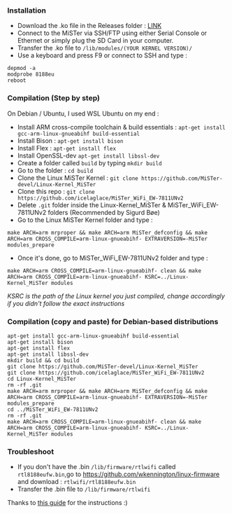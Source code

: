 ### Installation
- Download the .ko file in the Releases folder : [LINK](https://github.com/icelaglace/MiSTer_WiFi_EW-7811UNv2/blob/main/releases/8188eu.ko)
- Connect to the MiSTer via SSH/FTP using either Serial Console or Ethernet or simply plug the SD Card in your computer.
- Transfer the .ko file to ```/lib/modules/(YOUR KERNEL VERSION)/```
- Use a keyboard and press F9 or connect to SSH and type : 
```
depmod -a
modprobe 8188eu
reboot
```

### Compilation (Step by step)
On Debian / Ubuntu, I used WSL Ubuntu on my end : 
- Install ARM cross-compile toolchain & build essentials : ```apt-get install gcc-arm-linux-gnueabihf build-essential```
- Install Bison : ```apt-get install bison```
- Install Flex : ```apt-get install flex```
- Install OpenSSL-dev ```apt-get install libssl-dev```
- Create a folder called ```build``` by typing ```mkdir build```
- Go to the folder : ```cd build```
- Clone the Linux MiSTer Kernel : ```git clone https://github.com/MiSTer-devel/Linux-Kernel_MiSTer```
- Clone this repo : ```git clone https://github.com/icelaglace/MiSTer_WiFi_EW-7811UNv2```
- Delete ```.git``` folder inside the Linux-Kernel_MiSTer & MiSTer_WiFi_EW-7811UNv2 folders (Recommended by Sigurd Bøe)
- Go to the Linux MiSTer Kernel folder and type : 
```
make ARCH=arm mrproper && make ARCH=arm MiSTer_defconfig && make ARCH=arm CROSS_COMPILE=arm-linux-gnueabihf- EXTRAVERSION=-MiSTer modules_prepare
```
- Once it's done, go to MiSTer_WiFi_EW-7811UNv2 folder and type : 
```
make ARCH=arm CROSS_COMPILE=arm-linux-gnueabihf- clean && make ARCH=arm CROSS_COMPILE=arm-linux-gnueabihf- KSRC=../Linux-Kernel_MiSTer modules
```
*KSRC is the path of the Linux kernel you just compiled, change accordingly if you didn't follow the exact instructions*

### Compilation (copy and paste) for Debian-based distributions
```
apt-get install gcc-arm-linux-gnueabihf build-essential
apt-get install bison
apt-get install flex
apt-get install libssl-dev
mkdir build && cd build
git clone https://github.com/MiSTer-devel/Linux-Kernel_MiSTer
git clone https://github.com/icelaglace/MiSTer_WiFi_EW-7811UNv2
cd Linux-Kernel_MiSTer
rm -rf .git
make ARCH=arm mrproper && make ARCH=arm MiSTer_defconfig && make ARCH=arm CROSS_COMPILE=arm-linux-gnueabihf- EXTRAVERSION=-MiSTer modules_prepare
cd ../MiSTer_WiFi_EW-7811UNv2
rm -rf .git
make ARCH=arm CROSS_COMPILE=arm-linux-gnueabihf- clean && make ARCH=arm CROSS_COMPILE=arm-linux-gnueabihf- KSRC=../Linux-Kernel_MiSTer modules
```

### Troubleshoot
- If you don't have the .bin ```/lib/firmware/rtlwifi``` called ```rtl8188eufw.bin```,go to https://github.com/wkennington/linux-firmware and download : ```rtlwifi/rtl8188eufw.bin```
- Transfer the .bin file to ```/lib/firmware/rtlwifi```

Thanks to [this guide](https://github.com/MiSTer-devel/Main_MiSTer/wiki/MISTER-CUSTOM-WIFI-DRIVER-COMPILATION-GUIDE) for the instructions :)


